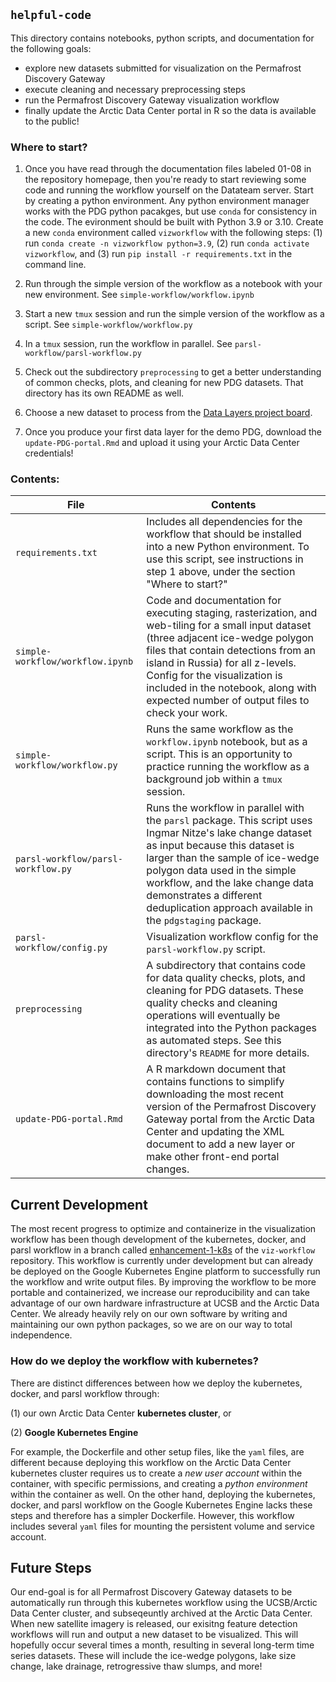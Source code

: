 ## `helpful-code`

This directory contains notebooks, python scripts, and documentation for the following goals:

- explore new datasets submitted for visualization on the Permafrost Discovery Gateway
- execute cleaning and necessary preprocessing steps
- run the Permafrost Discovery Gateway visualization workflow
- finally update the Arctic Data Center portal in R so the data is available to the public!

### Where to start?

1. Once you have read through the documentation files labeled 01-08 in the repository homepage, then you're ready to start reviewing some code and running the workflow yourself on the Datateam server. Start by creating a python environment. Any python environment manager works with the PDG python pacakges, but use `conda` for consistency in the code. The evironment should be built with Python 3.9 or 3.10. Create a new `conda` environment called `vizworkflow` with the following steps: (1) run `conda create -n vizworkflow python=3.9`, (2) run `conda activate vizworkflow`, and (3) run `pip install -r requirements.txt` in the command line.

2. Run through the simple version of the workflow as a notebook with your new environment. See `simple-workflow/workflow.ipynb`

3. Start a new `tmux` session and run the simple version of the workflow as a script. See `simple-workflow/workflow.py`

4. In a `tmux` session, run the workflow in parallel. See `parsl-workflow/parsl-workflow.py`

5. Check out the subdirectory `preprocessing` to get a better understanding of common checks, plots, and cleaning for new PDG datasets. That directory has its own README as well.

6. Choose a new dataset to process from the [Data Layers project board](https://github.com/orgs/PermafrostDiscoveryGateway/projects/18/views/2).

7. Once you produce your first data layer for the demo PDG, download the `update-PDG-portal.Rmd` and upload it using your Arctic Data Center credentials!


### Contents:

| File | Contents |
| ------ | ---------------------| 
| `requirements.txt` | Includes all dependencies for the workflow that should be installed into a new Python environment. To use this script, see instructions in step 1 above, under the section "Where to start?" |
| `simple-workflow/workflow.ipynb` | Code and documentation for executing staging, rasterization, and web-tiling for a small input dataset (three adjacent ice-wedge polygon files that contain detections from an island in Russia) for all z-levels. Config for the visualization is included in the notebook, along with expected number of output files to check your work. |
| `simple-workflow/workflow.py` | Runs the same workflow as the `workflow.ipynb` notebook, but as a script. This is an opportunity to practice running the workflow as a background job within a `tmux` session. |
| `parsl-workflow/parsl-workflow.py` | Runs the workflow in parallel with the `parsl` package. This script uses Ingmar Nitze's lake change dataset as input because this dataset is larger than the sample of ice-wedge polygon data used in the simple workflow, and the lake change data demonstrates a different deduplication approach available in the `pdgstaging` package. |
| `parsl-workflow/config.py` | Visualization workflow config for the `parsl-workflow.py` script. |
| `preprocessing` | A subdirectory that contains code for data quality checks, plots, and cleaning for PDG datasets. These quality checks and cleaning operations will eventually be integrated into the Python packages as automated steps. See this directory's `README` for more details. |
| `update-PDG-portal.Rmd` | A R markdown document that contains functions to simplify downloading the most recent version of the Permafrost Discovery Gateway portal from the Arctic Data Center and updating the XML document to add a new layer or make other front-end portal changes. |

## Current Development

The most recent progress to optimize and containerize in the visualization workflow has been though development of the kubernetes, docker, and parsl workflow in a branch called [enhancement-1-k8s](https://github.com/PermafrostDiscoveryGateway/viz-workflow/tree/enhancement-1-k8s/docker-parsl-workflow) of the `viz-workflow` repository. This workflow is currently under development but can already be deployed on the Google Kubernetes Engine platform to successfully run the workflow and write output files. By improving the workflow to be more portable and containerized, we increase our reproducibility and can take advantage of our own hardware infrastructure at UCSB and the Arctic Data Center. We already heavily rely on our own software by writing and maintaining our own python packages, so we are on our way to total independence.

### How do we deploy the workflow with kubernetes?

There are distinct differences between how we deploy the kubernetes, docker, and parsl workflow through:

(1) our own Arctic Data Center **kubernetes cluster**, or

(2) **Google Kubernetes Engine**

For example, the Dockerfile and other setup files, like the `yaml` files, are different because deploying this workflow on the Arctic Data Center kubernetes cluster requires us to create a _new user account_ within the container, with specific permissions, and creating a _python environment_ within the container as well. On the other hand, deploying the kubernetes, docker, and parsl workflow on the Google Kubernetes Engine lacks these steps and therefore has a simpler Dockerfile. However, this workflow includes several `yaml` files for mounting the persistent volume and service account.

## Future Steps

Our end-goal is for all Permafrost Discovery Gateway datasets to be automatically run through this kubernetes workflow using the UCSB/Arctic Data Center cluster, and subseqeuntly archived at the Arctic Data Center. When new satellite imagery is released, our exisitng feature detection workflows will run and output a new dataset to be visualized. This will hopefully occur several times a month, resulting in several long-term time series datasets. These will include the ice-wedge polygons, lake size change, lake drainage, retrogressive thaw slumps, and more! 